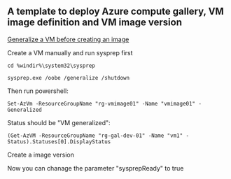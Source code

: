 ## A template to deploy Azure compute gallery, VM image definition and VM image version

[Generalize a VM before creating an image](https://learn.microsoft.com/en-us/azure/virtual-machines/generalize)

Create a VM manually and run sysprep first

``cd %windir%\system32\sysprep``

``sysprep.exe /oobe /generalize /shutdown``

Then run powershell: 

``Set-AzVm -ResourceGroupName "rg-vmimage01" -Name "vmimage01" -Generalized``

Status should be "VM generalized":

``(Get-AzVM -ResourceGroupName "rg-gal-dev-01" -Name "vm1" -Status).Statuses[0].DisplayStatus``

Create a image version

Now you can chanage the parameter "sysprepReady" to true
